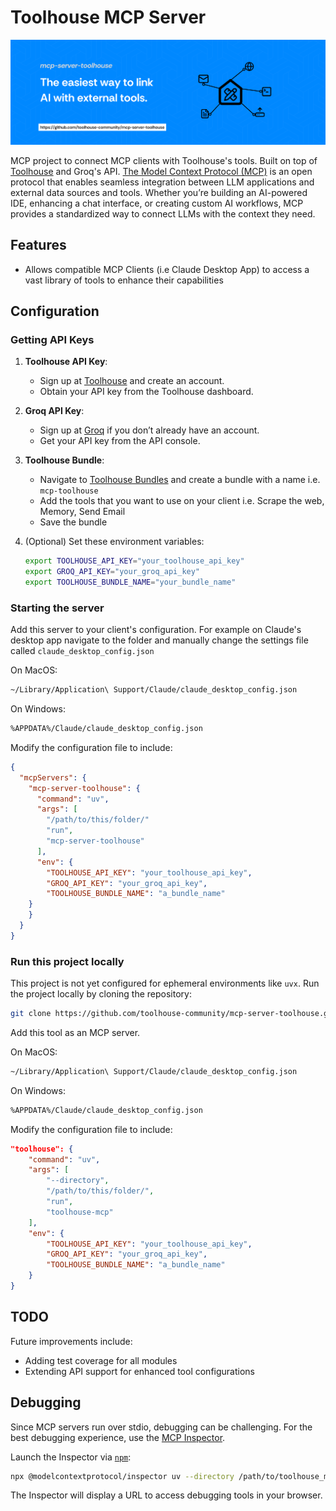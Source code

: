 # Toolhouse MCP Server

![](assets/mcp-server-toolhouse-banner.svg)

MCP project to connect MCP clients with Toolhouse's tools. Built on top of [Toolhouse](https://toolhouse.ai/) and Groq's API.
[The Model Context Protocol (MCP)](https://modelcontextprotocol.io/introduction) is an open protocol that enables seamless integration between LLM applications and external data sources and tools. Whether you’re building an AI-powered IDE, enhancing a chat interface, or creating custom AI workflows, MCP provides a standardized way to connect LLMs with the context they need.

## Features

- Allows compatible MCP Clients (i.e Claude Desktop App) to access a vast library of tools to enhance their capabilities

## Configuration

### Getting API Keys

1. **Toolhouse API Key**:

   - Sign up at [Toolhouse](https://toolhouse.ai/) and create an account.
   - Obtain your API key from the Toolhouse dashboard.

2. **Groq API Key**:

   - Sign up at [Groq](https://groq.com/) if you don’t already have an account.
   - Get your API key from the API console.

3. **Toolhouse Bundle**:

   - Navigate to [Toolhouse Bundles]() and create a bundle with a name i.e. `mcp-toolhouse`
   - Add the tools that you want to use on your client i.e. Scrape the web, Memory, Send Email
   - Save the bundle

4. (Optional) Set these environment variables:
   ```bash
   export TOOLHOUSE_API_KEY="your_toolhouse_api_key"
   export GROQ_API_KEY="your_groq_api_key"
   export TOOLHOUSE_BUNDLE_NAME="your_bundle_name"
   ```

### Starting the server

Add this server to your client's configuration.
For example on Claude's desktop app navigate to the folder and manually change the settings file called `claude_desktop_config.json`

On MacOS:

```bash
~/Library/Application\ Support/Claude/claude_desktop_config.json
```

On Windows:

```bash
%APPDATA%/Claude/claude_desktop_config.json
```

Modify the configuration file to include:

```json
{
  "mcpServers": {
    "mcp-server-toolhouse": {
      "command": "uv",
      "args": [
        "/path/to/this/folder/"
        "run",
        "mcp-server-toolhouse"
      ],
      "env": {
        "TOOLHOUSE_API_KEY": "your_toolhouse_api_key",
        "GROQ_API_KEY": "your_groq_api_key",
        "TOOLHOUSE_BUNDLE_NAME": "a_bundle_name"
    }
    }
  }
}
```

### Run this project locally

This project is not yet configured for ephemeral environments like `uvx`. Run the project locally by cloning the repository:

```bash
git clone https://github.com/toolhouse-community/mcp-server-toolhouse.git
```

Add this tool as an MCP server.

On MacOS:

```bash
~/Library/Application\ Support/Claude/claude_desktop_config.json
```

On Windows:

```bash
%APPDATA%/Claude/claude_desktop_config.json
```

Modify the configuration file to include:

```json
"toolhouse": {
    "command": "uv",
    "args": [
        "--directory",
        "/path/to/this/folder/",
        "run",
        "toolhouse-mcp"
    ],
    "env": {
        "TOOLHOUSE_API_KEY": "your_toolhouse_api_key",
        "GROQ_API_KEY": "your_groq_api_key",
        "TOOLHOUSE_BUNDLE_NAME": "a_bundle_name"
    }
}
```

## TODO

Future improvements include:

- Adding test coverage for all modules
- Extending API support for enhanced tool configurations

## Debugging

Since MCP servers run over stdio, debugging can be challenging. For the best debugging experience, use the [MCP Inspector](https://github.com/modelcontextprotocol/inspector).

Launch the Inspector via [`npm`](https://docs.npmjs.com/downloading-and-installing-node-js-and-npm):

```bash
npx @modelcontextprotocol/inspector uv --directory /path/to/toolhouse_mcp run toolhouse-mcp
```

The Inspector will display a URL to access debugging tools in your browser.
